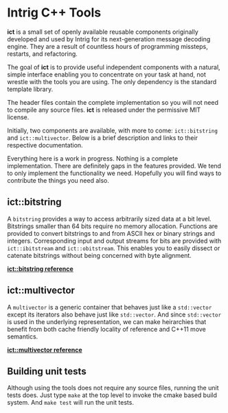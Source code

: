# Intrig C++ Tools

**ict** is a small set of openly available reusable components originally developed and used by Intrig for its
next-generation message decoding engine.  They are a result of countless hours of programming missteps, restarts, and
refactoring.  

The goal of **ict** is to provide useful independent components with a natural, simple interface enabling you to
concentrate on your task at hand, not wrestle with the tools you are using. The only dependency is the standard template
library.

The header files contain the complete implementation so you will not need to compile any source files.  **ict** is
released under the permissive MIT license.

Initially, two components are available, with more to come: `ict::bitstring` and `ict::multivector`.  Below is a brief
description and links to their respective documentation.  

Everything here is a work in progress.  Nothing is a complete implementation.  There are definitely gaps in the features
provided.  We tend to only implement the functionality we need.  Hopefully you will find ways to contribute the things
you need also.

## ict::bitstring

A `bitstring` provides a way to access arbitrarily sized data at a bit level.  Bitstrings smaller than 64
bits require no memory allocation.  Functions are provided to convert bitstrings to and from ASCII hex or binary strings
and integers.  Corresponding input and output streams for bits are provided with `ict::ibitstream` and
`ict::obitstream`.  This enables you to easily dissect or catenate bitstrings without being concerned with byte
alignment.

**[ict::bitstring reference](docs/bitstring.md)**

## ict::multivector

A `multivector` is a generic container that behaves just like a `std::vector` except its iterators also
behave just like `std::vector`.  And since `std::vector` is used in the underlying representation, we can make
heirarchies that benefit from both cache friendly locality of reference and C++11 move semantics.

**[ict::multivector reference](docs/multivector.md)**

## Building unit tests

Although using the tools does not require any source files, running the unit tests does.  Just type `make` at the top
level to invoke the cmake based build system.  And `make test` will run the unit tests.
